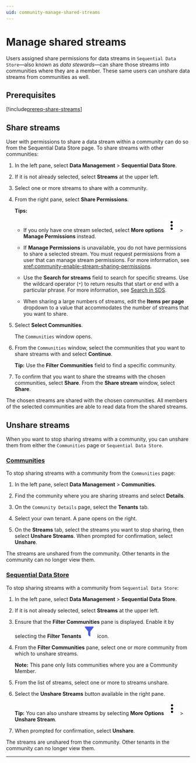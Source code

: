 ```yaml
---
uid: community-manage-shared-streams
---
```


# Manage shared streams 

Users assigned share permissions for data streams in `Sequential Data Store`—also known as _data stewards_—can share those streams into communities where they are a member. These same users can unshare data streams from communities as well.

## Prerequisites

[!include[prereq-share-streams](includes/prereq-share-streams.md)]

## Share streams

User with permissions to share a data stream within a community can do so from the Sequential Data Store page. To share streams with other communities:

1. In the left pane, select **Data Management** > **Sequential Data Store**.

1. If it is not already selected, select **Streams** at the upper left.

1. Select one or more streams to share with a community.

1. From the right pane, select **Share Permissions**.

	**Tips:**

    - If you only have one stream selected, select **More options** ![More options icon](../_icons/default/dots-vertical.svg) > **Manage Permissions** instead.

    - If **Manage Permissions** is unavailable, you do not have permissions to share a selected stream. You must request permissions from a user that can manage stream permissions. For more information, see <xref:community-enable-stream-sharing-permissions>.

    - Use the **Search for streams** field to search for specific streams. Use the wildcard operator (`*`) to return results that start or end with a particular phrase. For more information, see [Search in SDS](xref:sdsSearching).

    - When sharing a large numbers of streams, edit the **Items per page** dropdown to a value that accommodates the number of streams that you want to share.

1. Select **Select Communities**.

    The `Communities` window opens.

1. From the `Communities` window, select the communities that you want to share streams with and select **Continue**. 

    **Tip:** Use the **Filter Communities** field to find a specific community.
    
1. To confirm that you want to share the streams with the chosen communities, select **Share**. From the **Share stream** window, select **Share**.

The chosen streams are shared with the chosen communities. All members of the selected communities are able to read data from the shared streams.

## Unshare streams

When you want to stop sharing streams with a community, you can unshare them from either the `Communities` page or `Sequential Data Store`.

### [Communities](#tab/communities)

To stop sharing streams with a community from the `Communities` page:

1. In the left pane, select **Data Management** > **Communities**.

1. Find the community where you are sharing streams and select **Details**.

1. On the `Community Details` page, select the **Tenants** tab.

1. Select your own tenant. A pane opens on the right.

1. On the **Streams** tab, select the streams you want to stop sharing, then select **Unshare Streams**. When prompted for confirmation, select **Unshare**.

The streams are unshared from the community. Other tenants in the community can no longer view them.

### [Sequential Data Store](#tab/sds)

To stop sharing streams with a community from `Sequential Data Store`:

1. In the left pane, select **Data Management** > **Sequential Data Store**.

1. If it is not already selected, select **Streams** at the upper left.

1. Ensure that the **Filter Communities** pane is displayed. Enable it by selecting the **Filter Tenants** ![Filter Tenants](../_icons/branded/filter.svg) icon. 

1. From the **Filter Communities** pane, select one or more community from which to unshare streams.

    **Note:** This pane only lists communities where you are a Community Member.

1. From the list of streams, select one or more to streams unshare. 

1. Select the **Unshare Streams** button available in the right pane.

    **Tip:** You can also unshare streams by selecting **More Options** ![More Options](../_icons/default/dots-vertical.svg) > **Unshare Stream**.

1. When prompted for confirmation, select **Unshare**.

The streams are unshared from the community. Other tenants in the community can no longer view them.

***
